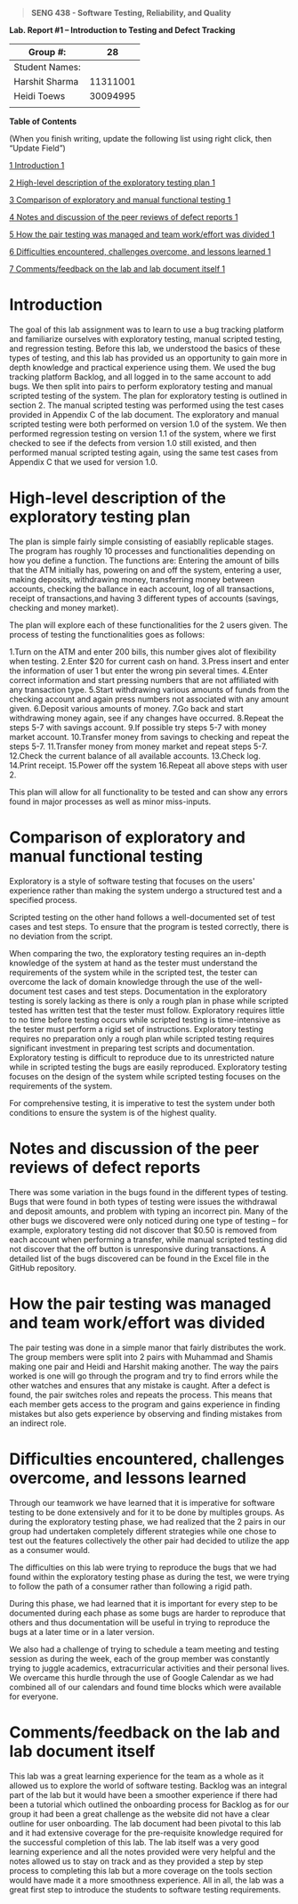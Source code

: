 >   **SENG 438 - Software Testing, Reliability, and Quality**

**Lab. Report \#1 – Introduction to Testing and Defect Tracking**

| Group \#:       |    28    |
|-----------------|---|
| Student Names:  |   |
| Harshit Sharma  | 11311001 |
| Heidi Toews     | 30094995 |
|                 |   |

**Table of Contents**

(When you finish writing, update the following list using right click, then
“Update Field”)

[1 Introduction	1](#_Toc439194677)

[2 High-level description of the exploratory testing plan	1](#_Toc439194678)

[3 Comparison of exploratory and manual functional testing	1](#_Toc439194679)

[4 Notes and discussion of the peer reviews of defect reports	1](#_Toc439194680)

[5 How the pair testing was managed and team work/effort was
divided	1](#_Toc439194681)

[6 Difficulties encountered, challenges overcome, and lessons
learned	1](#_Toc439194682)

[7 Comments/feedback on the lab and lab document itself	1](#_Toc439194683)

# Introduction

The goal of this lab assignment was to learn to use a bug tracking platform and familiarize ourselves with exploratory testing, manual scripted testing, and regression testing. Before this lab, we understood the basics of these types of testing, and this lab has provided us an opportunity to gain more in depth knowledge and practical experience using them. We used the bug tracking platform Backlog, and all logged in to the same account to add bugs. We then split into pairs to perform exploratory testing and manual scripted testing of the system. The plan for exploratory testing is outlined in section 2. The manual scripted testing was performed using the test cases provided in Appendix C of the lab document. The exploratory and manual scripted testing were both performed on version 1.0 of the system. We then performed regression testing on version 1.1 of the system, where we first checked to see if the defects from version 1.0 still existed, and then performed manual scripted testing again, using the same test cases from Appendix C that we used for version 1.0. 

# High-level description of the exploratory testing plan

The plan is simple fairly simple consisting of easiablly replicable stages. The program has roughly 10 processes and functionalities depending on how you define a function. The functions are: 
Entering the amount of bills that the ATM initially has, powering on and off the system, entering a user, making deposits, withdrawing money, transferring money between accounts, checking the ballance in each account, log of all transactions, receipt of transactions,and having 3 different types of accounts (savings, checking and money market).

The plan will explore each of these functionalities for the 2 users given. The process of testing the functionalities goes as follows:

1.Turn on the ATM and enter 200 bills, this number gives alot of flexibility when testing.
2.Enter $20 for current cash on hand. 
3.Press insert and enter the information of user 1 but enter the wrong pin several times.
4.Enter correct information and start pressing numbers that are not affiliated with any transaction type.
5.Start withdrawing various amounts of funds from the checking account and again press numbers not associated with any amount given.
6.Deposit various amounts of money.
7.Go back and start withdrawing money again, see if any changes have occurred.
8.Repeat the steps 5-7 with savings account.
9.If possible try steps 5-7 with money market account.
10.Transfer money from savings to checking and repeat the steps 5-7.
11.Transfer money from money market and repeat steps 5-7.
12.Check the current balance of all available accounts.
13.Check log.
14.Print receipt.
15.Power off the system
16.Repeat all above steps with user 2.

This plan will allow for all functionality to be tested and can show any errors found in major processes as well as minor miss-inputs.

# Comparison of exploratory and manual functional testing


Exploratory is a style of software testing that focuses on the users' experience rather than making the system undergo a structured test and a specified process. 

Scripted testing on the other hand follows a well-documented set of test cases and test steps. To ensure that the program is tested correctly, there is no deviation from the script.

When comparing the two, the exploratory testing requires an in-depth knowledge of the system at hand as the tester must understand the requirements of the system while in the scripted test, the tester can overcome the lack of domain knowledge through the use of the well-document test cases and test steps. Documentation in the exploratory testing is sorely lacking as there is only a rough plan in phase while scripted tested has written test that the tester must follow. Exploratory requires little to no time before testing occurs while scripted testing is time-intensive as the tester must perform a rigid set of instructions. Exploratory testing requires no preparation only a rough plan while scripted testing requires significant investment in preparing test scripts and documentation. Exploratory testing is difficult to reproduce due to its unrestricted nature while in scripted testing the bugs are easily reproduced. Exploratory testing focuses on the design of the system while scripted testing focuses on the requirements of the system. 

For comprehensive testing, it is imperative to test the system under both conditions to ensure the system is of the highest quality. 

# Notes and discussion of the peer reviews of defect reports

There was some variation in the bugs found in the different types of testing. Bugs that were found in both types of testing were issues the withdrawal and deposit amounts, and problem with typing an incorrect pin. Many of the other bugs we discovered were only noticed during one type of testing – for example, exploratory testing did not discover that $0.50 is removed from each account when performing a transfer, while manual scripted testing did not discover that the off button is unresponsive during transactions. 
A detailed list of the bugs discovered can be found in the Excel file in the GitHub repository. 

# How the pair testing was managed and team work/effort was divided 

The pair testing was done in a simple manor that fairly distributes the work. The group members were split into 2 pairs with Muhammad and Shamis making one pair and Heidi and Harshit making another. The way the pairs worked is one will go through the program and try to find errors while the other watches and ensures that any mistake is caught. After a defect is found, the pair switches roles and repeats the process. This means that each member gets access to the program and gains experience in finding mistakes but also gets experience by observing and finding mistakes from an indirect role.

# Difficulties encountered, challenges overcome, and lessons learned

Through our teamwork we have learned that it is imperative for software testing to be done extensively and for it to be done by multiples groups. As  during the exploratory testing phase, we had realized that the 2 pairs in our group had undertaken completely different strategies while one chose to test out the features collectively the other pair had decided to utilize the app as a consumer would. 

The difficulties on this lab were trying to reproduce the bugs that we had found within the exploratory testing phase as during the test, we were trying to follow the path of a consumer rather than following a rigid path.

During this phase, we had learned that it is important for every step to be documented during each phase as some bugs are harder to reproduce that others and thus documentation will be useful in trying to reproduce the bugs at a later time or in a later version. 

We also had a challenge of trying to schedule a team meeting and testing session as during the week, each of the group member was constantly trying to juggle academics, extracurricular activities and their personal lives. We overcame this hurdle through the use of Google Calendar as we had combined all of our calendars and found time blocks which were available for everyone.


# Comments/feedback on the lab and lab document itself

This lab was a great learning experience for the team as a whole as it allowed us to explore the world of software testing. Backlog was an integral part of the lab but it would have been a smoother experience if there had been a tutorial which outlined the onboarding process for Backlog as for our group it had been a great challenge as the website did not have a clear outline for user onboarding. The lab document had been pivotal to this lab and it had extensive coverage for the pre-requisite  knowledge required for the successful completion of this lab. The lab itself was a very good learning experience and all the notes provided were very helpful and the notes allowed us to stay on track and as they provided a step by step process to completing this lab but a more coverage on the tools section would have made it a more smoothness experience. All in all, the lab was a great first step to introduce the students to software testing requirements.
